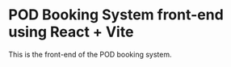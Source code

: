 # POD Booking System front-end using React + Vite

This is the front-end of the POD booking system.

